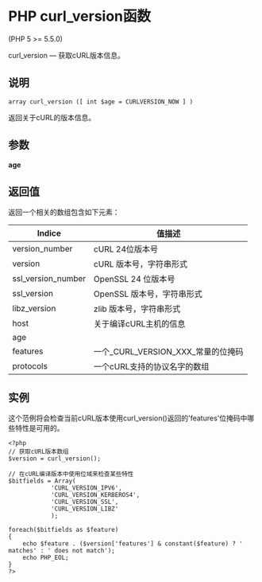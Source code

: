 # PHP curl_version函数



(PHP 5 &gt;= 5.5.0)

curl_version — 获取cURL版本信息。

## 说明

```
array curl_version ([ int $age = CURLVERSION_NOW ] )

```

返回关于cURL的版本信息。

## 参数

**age**

## 返回值

返回一个相关的数组包含如下元素：

| Indice | 值描述 |
| --- | --- |
| version_number | cURL 24位版本号 |
| version | cURL 版本号，字符串形式 |
| ssl_version_number | OpenSSL 24 位版本号 |
| ssl_version | OpenSSL 版本号，字符串形式 |
| libz_version | zlib 版本号，字符串形式 |
| host | 关于编译cURL主机的信息 |
| age |
| features | 一个_CURL_VERSION_XXX_常量的位掩码 |
| protocols | 一个cURL支持的协议名字的数组 |

## 实例

这个范例将会检查当前cURL版本使用curl_version()返回的'features'位掩码中哪些特性是可用的。

```
<?php
// 获取cURL版本数组
$version = curl_version();

// 在cURL编译版本中使用位域来检查某些特性
$bitfields = Array(
            'CURL_VERSION_IPV6', 
            'CURL_VERSION_KERBEROS4', 
            'CURL_VERSION_SSL', 
            'CURL_VERSION_LIBZ'
            );

foreach($bitfields as $feature)
{
    echo $feature . ($version['features'] & constant($feature) ? ' matches' : ' does not match');
    echo PHP_EOL;
}
?>

```



